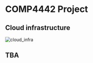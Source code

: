 # COMP4442 Project

##  Cloud infrastructure

![cloud_infra](https://media.discordapp.net/attachments/849959320623644743/964148633660428359/unknown.png?width=701&height=497)

## TBA